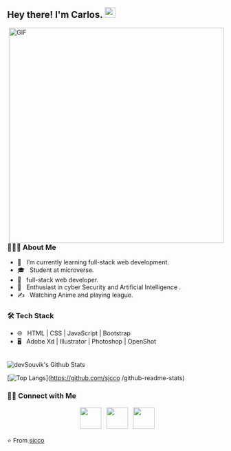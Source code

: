 <h2> Hey there! I'm Carlos. <img src="https://github.com/souvikguria98/souvikguria98/blob/master/Hi.gif" width="25"></h2>
<img align="right" alt="GIF" src="https://media.giphy.com/media/sULKEgDMX8LcI/source.gif" width="500"/>

<h3> 👨🏻‍💻 About Me </h3>

- 🔭 &nbsp; I’m currently learning full-stack web development.
- 🎓 &nbsp; Student at microverse.
- 💼 &nbsp; full-stack web developer.
- 🌱 &nbsp; Enthusiast in cyber Security and Artificial Intelligence .
- ✍️ &nbsp; Watching Anime and playing league.
 

<h3>🛠 Tech Stack</h3>

- 🌐 &nbsp; HTML | CSS | JavaScript | Bootstrap 
- 🖥 &nbsp; Adobe Xd | Illustrator | Photoshop | OpenShot

<br>

<img align="center" src="https://github-readme-stats.vercel.app/api?username=devSouvik&include_all_commits=true&count_private=true&show_icons=true&line_height=20&title_color=7A7ADB&icon_color=2234AE&text_color=D3D3D3&bg_color=0,000000,130F40" alt="devSouvik's Github Stats">

</br>

[![Top Langs](https://github-readme-stats.vercel.app/api/top-langs/?username=devSouvik&layout=compact&text_color=daf7dc&bg_color=151515)](https://github.com/sjcco   /github-readme-stats)


<h3> 🤝🏻 Connect with Me </h3>

<p align="center">
&nbsp; <a href="https://twitter.com/CarlosCamposO" target="_blank" rel="noopener noreferrer"><img src="https://img.icons8.com/plasticine/100/000000/twitter.png" width="50" /></a>  
&nbsp; <a href="https://www.linkedin.com/in//" target="_blank" rel="noopener noreferrer"><img src="https://img.icons8.com/plasticine/100/000000/linkedin.png" width="50" /></a>
&nbsp; <a href="mailto:sjcco104@gmail.com" target="_blank" rel="noopener noreferrer"><img src="https://img.icons8.com/plasticine/100/000000/gmail.png"  width="50" /></a>
</p>

⭐️ From [sjcco](https://github.com/sjcco)
